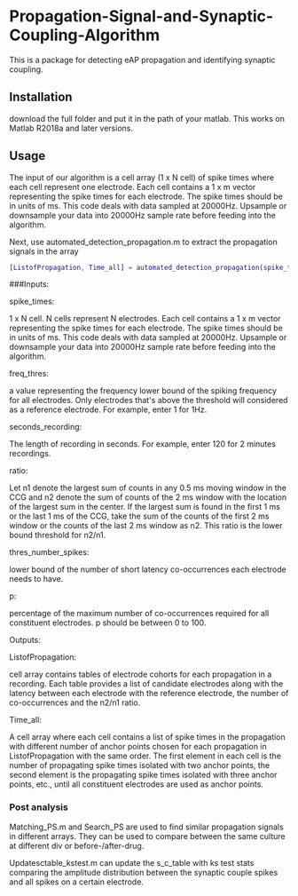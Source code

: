 # Propagation-Signal-and-Synaptic-Coupling-Algorithm
This is a package for detecting eAP propagation and identifying synaptic coupling.

## Installation
download the full folder and put it in the path of your matlab. This works on Matlab R2018a and later versions.

## Usage
The input of our algorithm is a cell array (1 x N cell) of spike times where each cell represent one electrode. 
Each cell contains a 1 x m vector representing the spike times for each electrode. The spike times should be in units of ms. 
This code deals with data sampled at 20000Hz. Upsample or downsample your data into 20000Hz sample rate before feeding into the algorithm.

Next, use automated_detection_propagation.m to extract the propagation signals in the array
```matlab
[ListofPropagation, Time_all] = automated_detection_propagation(spike_times, freq_thres, seconds_recording, ratio, thres_number_spikes, p);
```
###Inputs:

spike_times:

1 x N cell. N cells represent N electrodes. Each cell contains a 1 x m vector representing the spike times for each electrode. The spike times should be in units of ms. This code deals with data sampled at 20000Hz. Upsample or downsample your data into 20000Hz sample rate before feeding into the algorithm.
          
freq_thres: 

a value representing the frequency lower bound of the spiking
          frequency for all electrodes. Only electrodes that's above the
          threshold will considered as a reference electrode. For 
          example, enter 1 for 1Hz.
          
seconds_recording:

The length of recording in seconds. For example, enter 120 for 
          2 minutes recordings.
          
ratio:

Let n1 denote the largest sum of counts in any 0.5 ms moving 
          window in the CCG and n2 denote the sum of counts of the 2 ms 
          window with the location of the largest sum in the center. 
          If the largest sum is found in the first 1 ms or the last 1 ms
          of the CCG, take the sum of the counts of the first 2 ms window
          or the counts of the last 2 ms window as n2. This ratio is the 
          lower bound threshold for n2/n1. 
          
thres_number_spikes:

lower bound of the number of short latency co-occurrences each
          electrode needs to have.
          
p:

percentage of the maximum number of co-occurrences required for
          all constituent electrodes. p should be between 0 to 100.

Outputs:

ListofPropagation:
      
cell array contains tables of electrode cohorts for each
          propagation in a recording. Each table provides a list of
          candidate electrodes along with the latency between each
          electrode with the reference electrode, the number of
          co-occurrences and the n2/n1 ratio.
          
Time_all:
      
A cell array where each cell contains a list of spike times in 
          the propagation with different number of anchor points chosen 
          for each propagation in ListofPropagation with the same order. 
          The first element in each cell is the number of propagating 
          spike times isolated with two anchor points, the second element
          is the propagating spike times isolated with three anchor 
          points, etc., until all constituent electrodes are used as 
          anchor points.


### Post analysis
Matching_PS.m and Search_PS are used to find similar propagation signals in different arrays. They can be used to compare between the same culture at different div or before-/after-drug.

Updatesctable_kstest.m can update the s_c_table with ks test stats comparing the amplitude distribution between the synaptic couple spikes and all spikes on a certain electrode.
